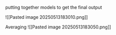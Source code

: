 putting together models to get the final output

![[Pasted image 20250513183010.png]]

Averaging
![[Pasted image 20250513183050.png]]

